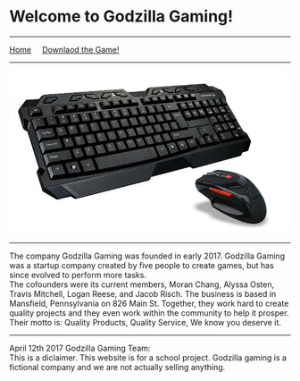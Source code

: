 # Welcome to Godzilla Gaming!

* * *

[Home](index.md)     [Downlaod the Game!](vg.md)   

* * *

![](mouseandkeyboard.jpg)

* * *

The company Godzilla Gaming was founded in early 2017\. Godzilla Gaming was a startup company created by five people to create games, but has since evolved to perform more tasks.  
The cofounders were its current members, Moran Chang, Alyssa Osten, Travis Mitchell, Logan Reese, and Jacob Risch. The business is based in Mansfield, Pennsylvania on 826 Main St. Together, they work hard to create quality projects and they even work within the community to help it prosper.  
Their motto is: Quality Products, Quality Service, We know you deserve it.

* * *

April 12th 2017 Godzilla Gaming Team:  
This is a diclaimer. This website is for a school project. Godzilla gaming is a fictional company and we are not actually selling anything.
